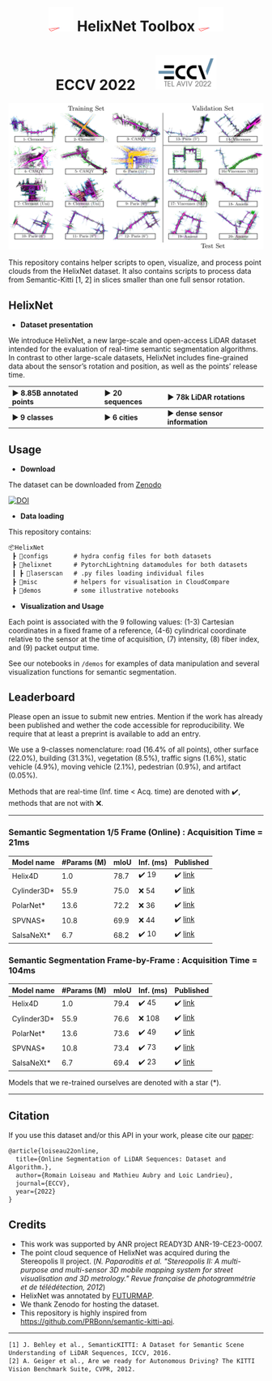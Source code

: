 <div align="center">

# <img src="media/mysmallhelix.gif" width="50"> HelixNet Toolbox <img src="media/mysmallhelix.gif" width="50">
<h1>ECCV 2022 &nbsp;&nbsp;&nbsp;&nbsp;  <img src="media/ECCV-logo3.png" width="120"></h1>

![helixnet_sequences](media/helixnet_sequences.png)

</div>

This repository contains helper scripts to open, visualize, and process point clouds from the HelixNet dataset. It also contains scripts to process data from Semantic-Kitti [1, 2] in slices smaller than one full sensor rotation.

## HelixNet

- **Dataset presentation**

We introduce HelixNet, a new large-scale and open-access LiDAR dataset intended
for the evaluation of real-time semantic segmentation algorithms. In contrast to
other large-scale datasets, HelixNet includes fine-grained data about the sensor’s
rotation and position, as well as the points’ release time.

| :arrow_forward: 8.85B annotated points | :arrow_forward: 20 sequences | :arrow_forward: 78k LiDAR rotations |
:-------------------------------------------- | :-------------------------------------------------- | :------------------------------
:arrow_forward: **9 classes** | :arrow_forward: **6 cities** | :arrow_forward: **dense sensor information** |

## Usage 

- **Download** 

The dataset can be downloaded from [Zenodo](https://zenodo.org/record/6519817#.Yq30V3VBzRL)

[![DOI](https://zenodo.org/badge/DOI/10.5281/zenodo.6519817.svg)](https://zenodo.org/record/6519817#.Yq30V3VBzRL)


- **Data loading** 

This repository contains: 

```markdown
📦HelixNet
 ┣ 📂configs       # hydra config files for both datasets
 ┣ 📂helixnet      # PytorchLightning datamodules for both datasets
 ┃ ┣ 📂laserscan   # .py files loading individual files
 ┣ 📂misc          # helpers for visualisation in CloudCompare
 ┣ 📂demos         # some illustrative notebooks
 ```

- **Visualization and Usage** 

Each point is associated with the 9 following values: (1-3) Cartesian coordinates in a fixed frame of a reference, (4-6) cylindrical coordinate relative to the sensor at the time of acquisition, (7) intensity, (8) fiber index, and (9) packet output time.

See our notebooks in `/demos` for examples of data manipulation and several visualization functions for semantic segmentation.

## Leaderboard
Please open an issue to submit new entries. Mention if the work has already been published and wether the code accessible for reproducibility. We require that at least a preprint is available to add an entry.

We use a 9-classes nomenclature: road (16.4% of all points), other surface (22.0%), building (31.3%), vegetation (8.5%), traffic signs (1.6%), static vehicle (4.9%), moving vehicle (2.1%), pedestrian (0.9%), and artifact (0.05%).

Methods that are real-time (Inf. time < Acq. time) are denoted with :heavy_check_mark:, methods that are not with :x:.  

---

### Semantic Segmentation 1/5 Frame (Online) :  Acquisition Time = 21ms

| Model name | #Params (M)  |  mIoU | Inf. (ms) | Published |
| ---------  |---- |---- | ---| --- |
|Helix4D     | 1.0   | 78.7 | :heavy_check_mark: 19  | :heavy_check_mark: [link](https://romainloiseau.fr/helixnet/) |
|Cylinder3D*  | 55.9 | 75.0 | :x: 54 | :heavy_check_mark: [link](https://github.com/xinge008/Cylinder3D) |
|PolarNet*    | 13.6 | 72.2 | :x: 36  | :heavy_check_mark: [link](https://github.com/edwardzhou130/PolarSeg) |
|SPVNAS*     | 10.8  | 69.9 | :x: 44  | :heavy_check_mark: [link](https://github.com/mit-han-lab/spvnas) |
|SalsaNeXt*   | 6.7  | 68.2 | :heavy_check_mark: 10  | :heavy_check_mark: [link](https://github.com/slawomir-nowaczyk/SalsaNext) |

### Semantic Segmentation Frame-by-Frame :  Acquisition Time = 104ms

| Model name | #Params (M)  |  mIoU | Inf. (ms) | Published |
| ---------  |---- |---- | ---| --- |
|Helix4D     | 1.0   | 79.4 | :heavy_check_mark: 45  | :heavy_check_mark: [link](https://romainloiseau.fr/helixnet/) |
|Cylinder3D*  | 55.9 | 76.6 | :x: 108 | :heavy_check_mark: [link](https://github.com/xinge008/Cylinder3D) |
|PolarNet*    | 13.6 | 73.6 | :heavy_check_mark: 49  | :heavy_check_mark: [link](https://github.com/edwardzhou130/PolarSeg) |
|SPVNAS*     | 10.8  | 73.4 | :heavy_check_mark: 73  | :heavy_check_mark: [link](https://github.com/mit-han-lab/spvnas) |
|SalsaNeXt*   | 6.7  | 69.4 | :heavy_check_mark: 23  | :heavy_check_mark: [link](https://github.com/slawomir-nowaczyk/SalsaNext) |


Models that we re-trained ourselves are denoted with a star (*).

---

## Citation   

If you use this dataset and/or this API in your work, please cite our [paper](path-to-the-paper-page):

```
@article{loiseau22online,
  title={Online Segmentation of LiDAR Sequences: Dataset and Algorithm.},
  author={Romain Loiseau and Mathieu Aubry and Loic Landrieu},
  journal={ECCV},
  year={2022}
}
```

## Credits

- This work was supported by ANR project READY3D ANR-19-CE23-0007.
- The point cloud sequence of HelixNet was acquired during the Stereopolis II project. (_N. Paparoditis et al. "Stereopolis II: A multi-purpose and multi-sensor 3D mobile mapping system for street visualisation and 3D metrology." Revue française de photogrammétrie et de télédétection, 2012_)
- HelixNet was annotated by [FUTURMAP](https://www.futurmap.com/en/our-service/).
- We thank Zenodo for hosting the dataset. 
- This repository is highly inspired from https://github.com/PRBonn/semantic-kitti-api.

---

```
[1] J. Behley et al., SemanticKITTI: A Dataset for Semantic Scene Understanding of LiDAR Sequences, ICCV, 2016.
[2] A. Geiger et al., Are we ready for Autonomous Driving? The KITTI Vision Benchmark Suite, CVPR, 2012.
```
